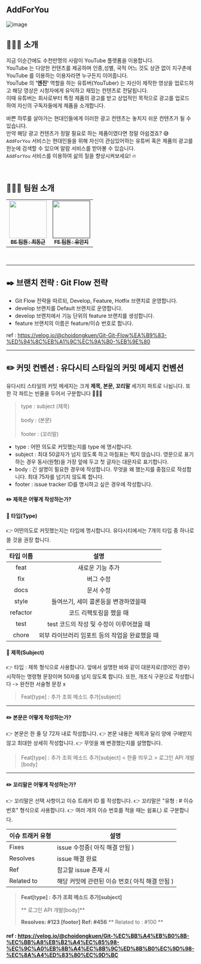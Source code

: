 ## AddForYou



![image](https://user-images.githubusercontent.com/96874318/223017193-3f18c09b-eb92-405b-b1dc-aa6e029482fe.png)


## 🧑🏼‍💻 소개

지금 이순간에도 수천만명의 사람이 YouTube 플랫폼을 이용합니다. <br>
YouTube 는 다양한 컨텐츠를 제공하며 인종,성별, 국적 어느 것도 상관 없이 지구촌에 YouTube 를 이용하는 이용자라면 누구든지 이어줍니다. <br>
YouTube 의 **'엔진'** 역할을 하는 유튜버(YouTuber) 는 자신이 제작한 영상을 업로드하고 해당 영상은 시청자에게 유익하고 재밌는 컨텐츠로 전달됩니다. <br>
이때 유튜버는 회사로부터 특정 제품의 광고를 받고 상업적인 목적으로 광고를 업로드 하여 자신의 구독자들에게 제품을 소개합니다.

바쁜 하루를 살아가는 현대인들에게 이러한 광고 컨텐츠는 놓치지 쉬운 컨텐츠가 될 수 있습니다. <br>
만약 해당 광고 컨텐츠가 정말 필요로 하는 제품이였다면 정말 아쉽겠죠? 😅 <br>
`AddForYou` 서비스는 현대인들을 위해 자신이 관심있어하는 유튜버 혹은 제품의 광고를 한눈에 검색할 수 있으며 알람 서비스를 받아볼 수 있습니다. <br>
`AddForYou` 서비스를 이용하여 삶의 질을 향상시켜보세요! 🔥

<br>

## 👩🏼‍💻 팀원 소개

<table>
  <tbody>
    <tr>
      <td align="center"><a href="https://github.com/choidongkuen"><img src="https://avatars.githubusercontent.com/u/96874318?v=4" width=100px; alt=""/><br /><sub><b>BE 팀원 : 최동근 </b></sub></a><br /></td>
      <td align="center"><a href=""><img src="" width="100px; alt=""/><br /><sub><b>FE 팀원 : 유안지 </b></sub></a><br /></td>
    </tr>
  </tbody>
</table>
        
       
<br>
        
        
 <hr>
        
##  ✒️ 브랜치 전략 : Git Flow 전략
        
- Git Flow 전략을 따르되, Develop, Feature, Hotfix 브랜치로 운영합니다.
- develop 브랜치를 Default 브랜치로 운영합니다.
- develop 브랜치에서 기능 단위의 feature 브랜치를 생성합니다.
- feature 브랜치의 이름은 feature/이슈 번호로 합니다.
        
ref : https://velog.io/@choidongkuen/Git-Git-Flow%EA%B9%83-%ED%94%8C%EB%A1%9C%EC%9A%B0-%EB%9E%80
 
<hr>
     
        


## ✏️ 커밋 컨벤션 : 유다시티 스타일의 커밋 메세지 컨벤션

유다시티 스타일의 커밋 메세지는 크게 **제목, 본문, 꼬리말** 세가지 파트로 나뉩니다.
또한 각 파트는 빈줄을 두어서 구분합니다 🧑🏼‍💻

> type : subject (제목) <br>
> <br>
>  body : (본문) <br>
> <br>
> footer : (꼬리말)<br>

- type : 어떤 의도로 커밋했는지를 type 에 명시합니다.
- subject : 최대 50글자가 넘지 않도록 하고 마침표는 찍지 않습니다. 
영문으로 표기하는 경우 동사(원형)을 가장 앞에 두고 첫 글자는 대문자로 표기합니다.
- body : 긴 설명이 필요한 경우에 작성합니다. 무엇을 왜 했는지를 중점으로 작성합니다.
최대 75자를 넘기지 않도록 합니다.
- footer : issue tracker ID를 명시하고 싶은 경우에 작성합니다.


#### ✏️ 제목은 어떻게 작성하는가?

#### 📕 타입(Type) 
👉 어떤의도로 커밋했는지는 타입에 명시합니다. 
유다시티에서는  7개의 타입 중 하나로 쓸 것을 권장 합니다.

|타입 이름| 설명 |
|:--:|:--:|
|feat|새로운 기능 추가|
|fix|버그 수정|
|docs|문서 수정|
|style|들여쓰기, 세미 콜론등을 변경하였을때|
|refactor|코드 리팩토링을 했을 때|
| test | test 코드의 작성 및 수정이 이루어졌을 때|
| chore | 외부 라이브러리 임포트 등의 작업을 완료했을 때 |


#### 📕 제목(Subject)
👉 타입 : 제목 형식으로 사용합니다.
 앞에서 설명한 바와 같이 대문자로(영어인 경우) 시작하는 명령형 문장이며 50자를 넘지 않도록 합니다. 
또한, 개조식 구문으로 작성합니다 -> 완전한 서술형 문장 x

> Feat[type] : 추가 조회 메소드 추가[subject]

<hr>

#### ✏️ 본문은 어떻게 작성하는가?

👉 본문은 한 줄 당 72자 내로 작성합니다.
👉 본문 내용은 제목과 달리 양에 구애받지 않고 최대한 상세히 작성합니다.
👉 무엇을 왜 변경했는지를 설명합니다.


> Feat[type] : 추가 조회 메소드 추가[subject]
> < 한줄 띄우고 >
> 로그인 API 개발[body]

<hr>

#### ✏️ 꼬리말은 어떻게 작성하는가?

👉 꼬리말은 선택 사항이고 이슈 트래커 ID 를 작성합니다.
👉 꼬리말은 "유형 : # 이슈 번호" 형식으로 사용합니다.
👉 여러 개의 이슈 번호를 적을 때는 쉼표(,) 로 구분합니다.
 
| 이슈 트래커 유형| 설명|
| --- | --- |
| Fixes | issue 수정중( 아직 해결 안됨 )
| Resolves| issue 해결 완료 |
| Ref | 참고할 issue 존재 시 |
| Related to | 해당 커밋에 관련된 이슈 번호( 아직 해결 안됨 )

> **Feat[type] : 추가 조회 메소드 추가[subject]**
> 
>** 로그인 API 개발[body]**
> 
> **Resolves: #123 [footer]**
> **Ref: #456**
>** Related to : #100 **
        
#### ref : https://velog.io/@choidongkuen/Git-%EC%BB%A4%EB%B0%8B-%EC%BB%A8%EB%B2%A4%EC%85%98-%EC%9C%A0%EB%8B%A4%EC%8B%9C%ED%8B%B0%EC%9D%98-%EC%8A%A4%ED%83%80%EC%9D%BC
